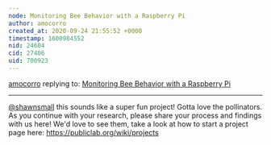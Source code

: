 ```yaml
---
node: Monitoring Bee Behavior with a Raspberry Pi
author: amocorro
created_at: 2020-09-24 21:55:52 +0000
timestamp: 1600984552
nid: 24604
cid: 27406
uid: 700923
---
```




[amocorro](../profile/amocorro) replying to: [Monitoring Bee Behavior with a Raspberry Pi](../notes/ShawnSmall/09-19-2020/monitoring-bee-behavior-with-a-raspberry-pi)

----
[@shawnsmall](/profile/shawnsmall) this sounds like a super fun project! Gotta love the pollinators. As you continue with your research, please share your process and findings with us here! We'd love to see them, take a look at how to start a project page here: https://publiclab.org/wiki/projects